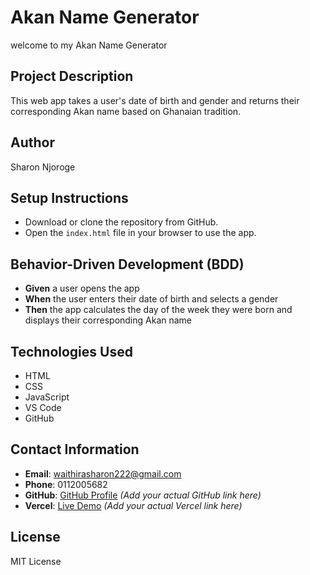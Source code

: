 # Akan Name Generator
welcome to my Akan Name Generator

## Project Description
This web app takes a user's date of birth and gender and returns their corresponding Akan name based on Ghanaian tradition.

## Author
Sharon Njoroge

## Setup Instructions
- Download or clone the repository from GitHub.
- Open the `index.html` file in your browser to use the app.

## Behavior-Driven Development (BDD)
- **Given** a user opens the app  
- **When** the user enters their date of birth and selects a gender  
- **Then** the app calculates the day of the week they were born and displays their corresponding Akan name

## Technologies Used
- HTML  
- CSS  
- JavaScript  
- VS Code  
- GitHub  

## Contact Information
- **Email**: waithirasharon222@gmail.com  
- **Phone**: 0112005682  
- **GitHub**: [GitHub Profile](https://github.com/) *(Add your actual GitHub link here)*  
- **Vercel**: [Live Demo](https://vercel.com/) *(Add your actual Vercel link here)*

## License
MIT License

